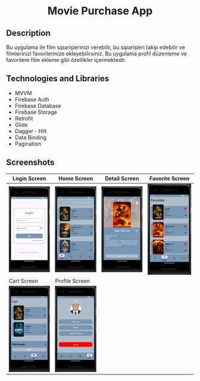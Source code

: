 <h1 align="center">
     Movie Purchase App
</h1>

## Description
<p> Bu uygulama ile film siparişlerinizi verebilir, bu siparişleri takip edebilir ve filmlerinizi favorilerinize ekleyebilirsiniz. Bu uygulama profil düzenleme ve favorilere film ekleme gibi özellikler içermektedir.</p>

## Technologies and Libraries
- MVVM
- Firebase Auth
- Firebase Database
- Firebase Storage
- Retrofit
- Glide
- Dagger - Hilt 
- Data Binding
- Pagination

## Screenshots

| Login Screen | Home Screen | Detail Screen | Favorite Screen |
| ----------- | ----------- | ---------------- | ---------------- |
| ![Login Screen](https://github.com/samettigy/OrderApp/blob/main/loginscreen.png) | ![Home Screen](https://github.com/samettigy/OrderApp/blob/main/homeScreen.png) | ![Detail Screen](https://github.com/samettigy/OrderApp/blob/main/detailScreen.png) | ![Favorite Screen](https://github.com/samettigy/OrderApp/blob/main/FavoriteScreen.png) |
| Cart Screen | Profile Screen
| ![Cart Screen](https://github.com/samettigy/OrderApp/blob/main/cartScreen.png) | ![Profile Screen](https://github.com/samettigy/OrderApp/blob/main/ProfileScreen.png) 
